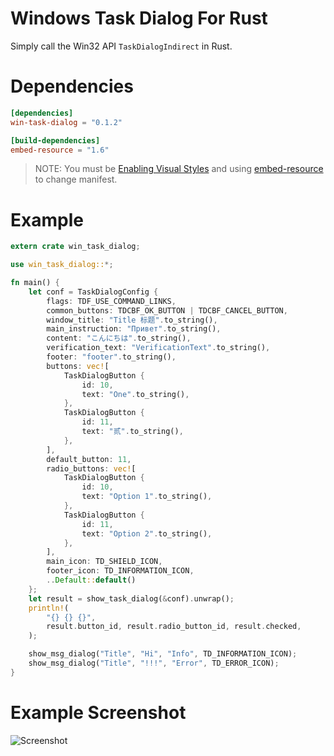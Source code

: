 # Windows Task Dialog For Rust

Simply call the Win32 API `TaskDialogIndirect` in Rust.

# Dependencies

```toml
[dependencies]
win-task-dialog = "0.1.2"

[build-dependencies]
embed-resource = "1.6"
```

> NOTE: You must be [Enabling Visual Styles](https://docs.microsoft.com/en-us/windows/win32/controls/cookbook-overview#using-comctl32dll-version-6-in-an-application-that-uses-only-standard-extensions) and using [embed-resource](https://github.com/nabijaczleweli/rust-embed-resource) to change manifest.

# Example

```rust
extern crate win_task_dialog;

use win_task_dialog::*;

fn main() {
    let conf = TaskDialogConfig {
        flags: TDF_USE_COMMAND_LINKS,
        common_buttons: TDCBF_OK_BUTTON | TDCBF_CANCEL_BUTTON,
        window_title: "Title 标题".to_string(),
        main_instruction: "Привет".to_string(),
        content: "こんにちは".to_string(),
        verification_text: "VerificationText".to_string(),
        footer: "footer".to_string(),
        buttons: vec![
            TaskDialogButton {
                id: 10,
                text: "One".to_string(),
            },
            TaskDialogButton {
                id: 11,
                text: "贰".to_string(),
            },
        ],
        default_button: 11,
        radio_buttons: vec![
            TaskDialogButton {
                id: 10,
                text: "Option 1".to_string(),
            },
            TaskDialogButton {
                id: 11,
                text: "Option 2".to_string(),
            },
        ],
        main_icon: TD_SHIELD_ICON,
        footer_icon: TD_INFORMATION_ICON,
        ..Default::default()
    };
    let result = show_task_dialog(&conf).unwrap();
    println!(
        "{} {} {}",
        result.button_id, result.radio_button_id, result.checked,
    );

    show_msg_dialog("Title", "Hi", "Info", TD_INFORMATION_ICON);
    show_msg_dialog("Title", "!!!", "Error", TD_ERROR_ICON);
}
```

# Example Screenshot

![Screenshot](https://user-images.githubusercontent.com/8408783/108849894-a50aa700-761d-11eb-8e19-ccd7aea12ba6.png)